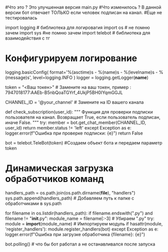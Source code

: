 #Что это ? Это улучшенная версия main.py
#Что изменилось ? В данной версии бот отвечает ТОЛЬКО если человек подписан на канал.
#Еще не тестировалась

import logging # библиотека для логировагия
import os # не помню зачем
import sys #не помню зачем 
import telebot # библиотека для взаимодействия с тг

# Конфигурируем логирование
logging.basicConfig(
    format='%(asctime)s - %(name)s - %(levelname)s - %(message)s',
    level=logging.INFO
)
logger = logging.getLogger(__name__)

token = "<Ваш токен>" # Замените на ваш токен, пример : 7947018177:AAEb-B5nbQoaTGYrf_4UkjP5BH0IYqmGGJL

CHANNEL_ID = '@your_channel'  # Замените на ID вашего канала

def check_subscription(user_id):
    """
    Функция для проверки подписки пользователя на канал.
    Возвращает True, если пользователь подписан, иначе False.
    """
    try:
        member = bot.get_chat_member(CHANNEL_ID, user_id)
        return member.status != 'left'
    except Exception as e:
        logger.error(f"Ошибка при проверке подписки: {e}")
        return False

bot = telebot.TeleBot(token) #Создаем объект бота и передаем параметр token 

# Динамическая загрузка обработчиков команд
handlers_path = os.path.join(os.path.dirname(__file__), "handlers")
sys.path.append(handlers_path) # Добавляем путь к папке с обработчиками в sys.path

for filename in os.listdir(handlers_path):
    if filename.endswith(".py") and filename != "__init__.py":
        module_name = filename[:-3] # Убираем ".py"
        try:
            module = __import__(module_name) # Импортируем модуль
            if hasattr(module, 'register_handlers'):
                module.register_handlers(bot)
        except Exception as e:
            logger.error(f"Ошибка при загрузке обработчика {filename}: {e}")

bot.polling() # что бы бот работал а не останавливался после запуска
